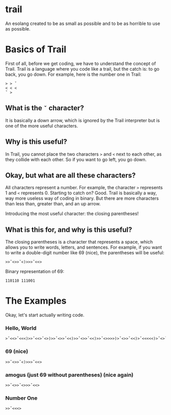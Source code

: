 # trail
An esolang created to be as small as possible and to be as horrible to use as possible.

# Basics of Trail
First of all, before we get coding, we have to understand the concept of Trail.
Trail is a language where you code like a trail, but the catch is: to go back, you go down.
For example, here is the number one in Trail:
```
> > ˇ
< < <
ˇ > 
```
## What is the `ˇ` character? 
It is basically a down arrow, which is ignored by the Trail interpreter but is one of the more useful characters.
## Why is this useful? 
In Trail, you cannot place the two characters `>` and `<` next to each other, as they collide with each other. So if you want to go left, you go down.
## Okay, but what are all these characters?
All characters represent a number. For example, the character `>` represents 1 and `<` represents 0. Starting to catch on? Good. Trail is basically a way, way more useless way of coding in binary. But there are more characters than less than, greater than, and an up arrow.

Introducing the most useful character: the closing parentheses!

## What is this for, and why is this useful?
The closing parentheses is a character that represents a space, which allows you to write words, letters, and sentences.
For example, if you want to write a double-digit number like 69 (nice), the parentheses will be useful:
```
>>ˇ<>>ˇ<)>>>ˇ<<>
```
Binary representation of 69:
```
110110 111001
```

# The Examples
Okay, let's start actually writing code.
### Hello, World
```
>ˇ<<>ˇ<<<)>>ˇ<<>ˇ<>)>>ˇ<>>ˇ<<)>>ˇ<>>ˇ<<)>>ˇ<>>>>)>ˇ<>>ˇ<<)>ˇ<<<<<)>ˇ<>ˇ<>>>)>>ˇ<>>>>)>>>ˇ<<>ˇ<)>>ˇ<>>ˇ<<)>>ˇ<<>ˇ<<)>ˇ<<<<>
```
### 69 (nice)
```
>>ˇ<>>ˇ<)>>>ˇ<<>
```
### amogus (just 69 without parentheses) (nice again)
```
>>ˇ<>>ˇ<>>>ˇ<<>
```
### Number One
```
>>ˇ<<<>
```
